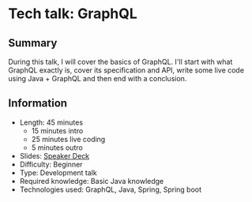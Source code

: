 # Tech talk: GraphQL

## Summary

During this talk, I will cover the basics of GraphQL. I'll start with what GraphQL exactly is, cover its specification and API, write some live code using Java + GraphQL and then end with a conclusion.

## Information

- Length: 45 minutes
    - 15 minutes intro
    - 25 minutes live coding
    - 5 minutes outro
- Slides: [Speaker Deck](https://speakerdeck.com/g00glen00b/graphql)
- Difficulty: Beginner
- Type: Development talk
- Required knowledge: Basic Java knowledge
- Technologies used: GraphQL, Java, Spring, Spring boot 
